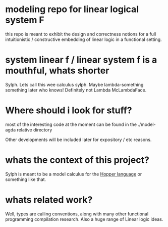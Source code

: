 # modeling repo for linear logical system F
this repo is meant to exhibit the design and correctness notions for
a full intuitionistic / constructive embedding of linear logic in a functional setting.

# system linear f / linear system f is a mouthful, whats shorter
Sylph. Lets call this wee calculus sylph. Maybe lambda-something something later
who knows! Definitely not Lambda McLambdaFace.


# Where should i look for stuff?
most of the interesting code at the moment can be found in the ./model-agda relative directory

Other developments will be included later for expository / etc reasons.

# whats the context of this project?
Sylph is meant to be a model calculus for the [Hopper language](http://github.com/hopper-language)
or something like that.

# whats related work?
Well, types are calling conventions, along with many other functional programming
compilation research. Also a huge range of Linear logic ideas.
